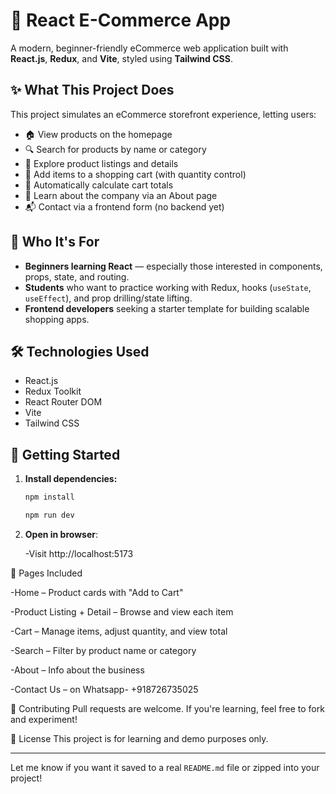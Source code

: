 # 🛒 React E-Commerce App

A modern, beginner-friendly eCommerce web application built with **React.js**, **Redux**, and **Vite**, styled using **Tailwind CSS**.

## ✨ What This Project Does

This project simulates an eCommerce storefront experience, letting users:

- 🏠 View products on the homepage
- 🔍 Search for products by name or category
- 📄 Explore product listings and details
- 🛒 Add items to a shopping cart (with quantity control)
- 🧮 Automatically calculate cart totals
- 🧾 Learn about the company via an About page
- 📬 Contact via a frontend form (no backend yet)

## 👥 Who It's For

- **Beginners learning React** — especially those interested in components, props, state, and routing.
- **Students** who want to practice working with Redux, hooks (`useState`, `useEffect`), and prop drilling/state lifting.
- **Frontend developers** seeking a starter template for building scalable shopping apps.

## 🛠️ Technologies Used

- React.js
- Redux Toolkit
- React Router DOM
- Vite
- Tailwind CSS

## 🚀 Getting Started

1. **Install dependencies:**
   ```bash
   npm install

   npm run dev
2. **Open in browser**:

   -Visit http://localhost:5173

📁 Pages Included

-Home – Product cards with "Add to Cart"

-Product Listing + Detail – Browse and view each item

-Cart – Manage items, adjust quantity, and view total

-Search – Filter by product name or category

-About – Info about the business

-Contact Us –  on Whatsapp- +918726735025

🤝 Contributing
Pull requests are welcome. If you're learning, feel free to fork and experiment!

📄 License
This project is for learning and demo purposes only.


---

Let me know if you want it saved to a real `README.md` file or zipped into your project!


